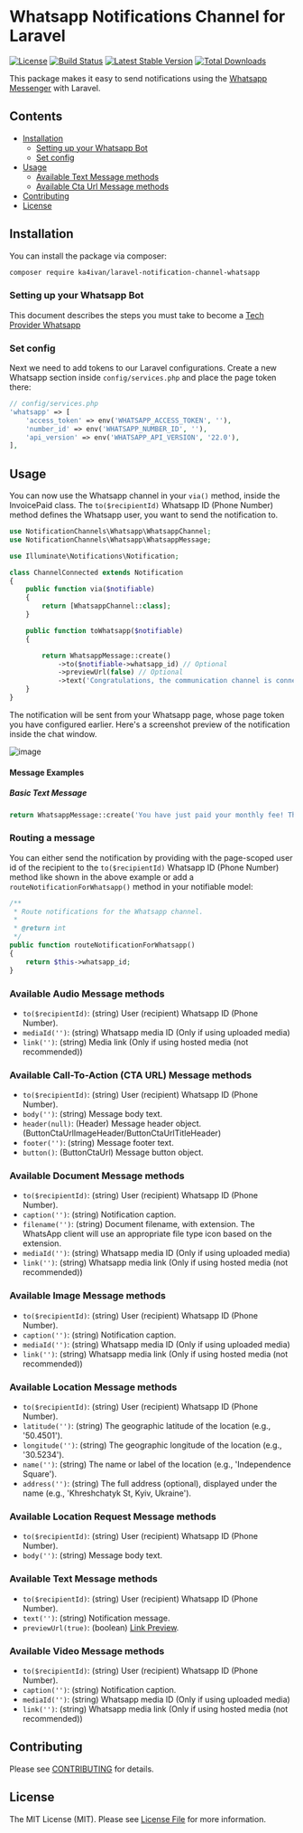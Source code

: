 # Whatsapp Notifications Channel for Laravel

[![License](https://img.shields.io/packagist/l/ka4ivan/laravel-notification-channel-whatsapp.svg?style=for-the-badge)](https://packagist.org/packages/ka4ivan/laravel-notification-channel-whatsapp)
[![Build Status](https://img.shields.io/github/stars/ka4ivan/laravel-notification-channel-whatsapp.svg?style=for-the-badge)](https://github.com/ka4ivan/laravel-notification-channel-whatsapp)
[![Latest Stable Version](https://img.shields.io/packagist/v/ka4ivan/laravel-notification-channel-whatsapp.svg?style=for-the-badge)](https://packagist.org/packages/ka4ivan/laravel-notification-channel-whatsapp)
[![Total Downloads](https://img.shields.io/packagist/dt/ka4ivan/laravel-notification-channel-whatsapp.svg?style=for-the-badge)](https://packagist.org/packages/ka4ivan/laravel-notification-channel-whatsapp)

This package makes it easy to send notifications using the [Whatsapp Messenger](https://developers.facebook.com/docs/whatsapp/cloud-api/get-started) with Laravel.

## Contents

- [Installation](#installation)
    - [Setting up your Whatsapp Bot](#setting-up-your-whatsapp-bot)
    - [Set config](#set-config)
- [Usage](#usage)
    - [Available Text Message methods](#available-text-message-methods)
    - [Available Cta Url Message methods](#available-cta-url-message-methods)
- [Contributing](#contributing)
- [License](#license)

## Installation

You can install the package via composer:

``` bash
composer require ka4ivan/laravel-notification-channel-whatsapp
```

### Setting up your Whatsapp Bot

This document describes the steps you must take to become a [Tech Provider Whatsapp](https://developers.facebook.com/docs/whatsapp/solution-providers/get-started-for-tech-providers)

### Set config
Next we need to add tokens to our Laravel configurations. Create a new Whatsapp section inside `config/services.php` and place the page token there:

```php
// config/services.php
'whatsapp' => [
    'access_token' => env('WHATSAPP_ACCESS_TOKEN', ''),
    'number_id' => env('WHATSAPP_NUMBER_ID', ''),
    'api_version' => env('WHATSAPP_API_VERSION', '22.0'),
],
```

## Usage

You can now use the Whatsapp channel in your `via()` method, inside the InvoicePaid class. The `to($recipientId)` Whatsapp ID (Phone Number) method defines the Whatsapp user, you want to send the notification to.


```php
use NotificationChannels\Whatsapp\WhatsappChannel;
use NotificationChannels\Whatsapp\WhatsappMessage;

use Illuminate\Notifications\Notification;

class ChannelConnected extends Notification
{
    public function via($notifiable)
    {
        return [WhatsappChannel::class];
    }

    public function toWhatsapp($notifiable)
    {

        return WhatsappMessage::create()
            ->to($notifiable->whatsapp_id) // Optional
            ->previewUrl(false) // Optional
            ->text('Congratulations, the communication channel is connected');
    }
}
```

The notification will be sent from your Whatsapp page, whose page token you have configured earlier. Here's a screenshot preview of the notification inside the chat window.

![image](https://github.com/user-attachments/assets/62cebb84-2d8e-47fe-ad3c-5a49be91c151)

#### Message Examples

##### Basic Text Message

```php
return WhatsappMessage::create('You have just paid your monthly fee! Thanks');
```

### Routing a message

You can either send the notification by providing with the page-scoped user id of the recipient to the `to($recipientId)` Whatsapp ID (Phone Number) method like shown in the above example or add a `routeNotificationForWhatsapp()` method in your notifiable model:

```php
/**
 * Route notifications for the Whatsapp channel.
 *
 * @return int
 */
public function routeNotificationForWhatsapp()
{
    return $this->whatsapp_id;
}
```

### Available Audio Message methods
- `to($recipientId)`: (string) User (recipient) Whatsapp ID (Phone Number).
- `mediaId('')`: (string) Whatsapp media ID (Only if using uploaded media)
- `link('')`: (string) Media link (Only if using hosted media (not recommended))

### Available Call-To-Action (CTA URL) Message methods
- `to($recipientId)`: (string) User (recipient) Whatsapp ID (Phone Number).
- `body('')`: (string) Message body text.
- `header(null)`: (Header) Message header object. (ButtonCtaUrlImageHeader/ButtonCtaUrlTitleHeader)
- `footer('')`: (string) Message footer text.
- `button()`: (ButtonCtaUrl) Message button object.

### Available Document Message methods
- `to($recipientId)`: (string) User (recipient) Whatsapp ID (Phone Number).
- `caption('')`: (string) Notification caption.
- `filename('')`: (string) Document filename, with extension. The WhatsApp client will use an appropriate file type icon based on the extension.
- `mediaId('')`: (string) Whatsapp media ID (Only if using uploaded media)
- `link('')`: (string) Whatsapp media link (Only if using hosted media (not recommended))

### Available Image Message methods
- `to($recipientId)`: (string) User (recipient) Whatsapp ID (Phone Number).
- `caption('')`: (string) Notification caption.
- `mediaId('')`: (string) Whatsapp media ID (Only if using uploaded media)
- `link('')`: (string) Whatsapp media link (Only if using hosted media (not recommended))

### Available Location Message methods
- `to($recipientId)`: (string) User (recipient) Whatsapp ID (Phone Number).
- `latitude('')`: (string) The geographic latitude of the location (e.g., '50.4501').
- `longitude('')`: (string) The geographic longitude of the location (e.g., '30.5234').
- `name('')`: (string) The name or label of the location (e.g., 'Independence Square').
- `address('')`: (string) The full address (optional), displayed under the name (e.g., 'Khreshchatyk St, Kyiv, Ukraine').

### Available Location Request Message methods
- `to($recipientId)`: (string) User (recipient) Whatsapp ID (Phone Number).
- `body('')`: (string) Message body text.

### Available Text Message methods
- `to($recipientId)`: (string) User (recipient) Whatsapp ID (Phone Number).
- `text('')`: (string) Notification message.
- `previewUrl(true)`: (boolean) [Link Preview](https://developers.facebook.com/docs/whatsapp/cloud-api/messages/text-messages).

### Available Video Message methods
- `to($recipientId)`: (string) User (recipient) Whatsapp ID (Phone Number).
- `caption('')`: (string) Notification caption.
- `mediaId('')`: (string) Whatsapp media ID (Only if using uploaded media)
- `link('')`: (string) Whatsapp media link (Only if using hosted media (not recommended))

## Contributing

Please see [CONTRIBUTING](CONTRIBUTING.md) for details.

## License

The MIT License (MIT). Please see [License File](LICENSE.md) for more information.
